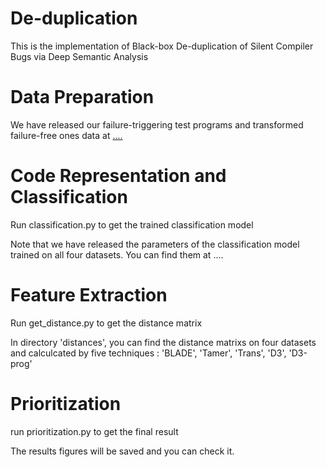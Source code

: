 # De-duplication
This is the implementation of Black-box De-duplication of Silent Compiler Bugs via Deep Semantic Analysis
# Data Preparation
We have released our failure-triggering test programs and transformed failure-free ones data at [....](https://drive.google.com/file/d/1bkSBTMpuV5_5wdpzJshcHKvOjSsKsLjw/view?usp=drive_link) 
# Code Representation and Classification
Run classification.py to get the trained classification model

Note that we have released the parameters of the classification model trained on all four datasets. You can find them at ....
# Feature Extraction
Run get_distance.py to get the distance matrix

In directory 'distances', you can find the distance matrixs on four datasets and calculcated by five techniques : 'BLADE', 'Tamer', 'Trans', 'D3', 'D3-prog'
# Prioritization
run prioritization.py to get the final result

The results figures will be saved and you can check it.
